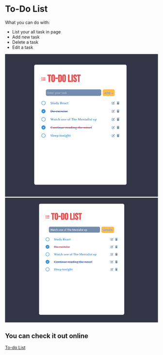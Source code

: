 # To-Do List

What you can do with:

- List your all task in page
- Add new task
- Delete a task
- Edit a task 

![Design preview for To-do List App](./public/preview.png)
![Design preview for To-do List App](./public/preview-2.png)

## You can check it out online

[To-do List](https://todo-list-maanlicht.netlify.app/)
